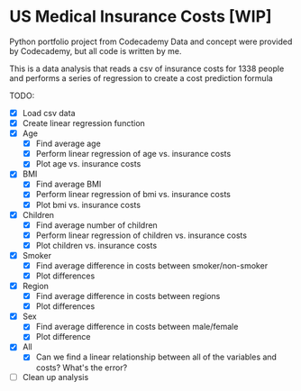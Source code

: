 # US Medical Insurance Costs [WIP]

Python portfolio project from Codecademy
Data and concept were provided by Codecademy, but all code is written by me.

This is a data analysis that reads a csv of insurance costs for 1338 people and performs a series of regression to create a cost prediction formula

TODO: 
- [x] Load csv data
- [x] Create linear regression function
- [x] Age
  - [x] Find average age
  - [x] Perform linear regression of age vs. insurance costs
  - [x] Plot age vs. insurance costs
- [x] BMI
  - [x] Find average BMI
  - [x] Perform linear regression of bmi vs. insurance costs
  - [x] Plot bmi vs. insurance costs
- [x] Children
  - [x] Find average number of children
  - [x] Perform linear regression of children vs. insurance costs
  - [x] Plot children vs. insurance costs
- [x] Smoker
  - [x] Find average difference in costs between smoker/non-smoker
  - [x] Plot differences
- [x] Region
  - [x] Find average difference in costs between regions
  - [x] Plot differences
- [x] Sex
  - [x] Find average difference in costs between male/female
  - [x] Plot difference
- [x] All
  - [x] Can we find a linear relationship between all of the variables and costs? What's the error?
- [ ] Clean up analysis